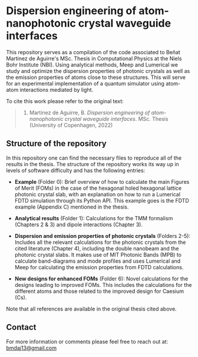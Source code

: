 # Dispersion engineering of atom-nanophotonic crystal waveguide interfaces

This repository serves as a compilation of the code associated to Beñat Martinez de Aguirre's MSc. Thesis in Computational Physics at the Niels Bohr Institute (NBI). Using analytical methods, Meep and Lumerical we study and optimize the dispersion properties of photonic crystals as well as the emission properties of atoms close to these structures. This will serve for an experimental implementation of a quantum simulator using atom-atom interactions mediated by light.

To cite this work please refer to the original text:
> 1. Martinez de Aguirre, B. *Dispersion engineering of atom-nanophotonic crystal waveguide interfaces*. MSc. Thesis (University of Copenhagen, 2022)

## Structure of the repository

In this repository one can find the necessary files to reproduce all of the results in the thesis. The structure of the repository works its way up in levels of software difficulty and has the following entries:

- **Example** (Folder 0): Brief overview of how to calculate the main Figures of Merit (FOMs) in the case of the hexagonal holed hexagonal lattice photonic crystal slab, with an explanation on how to run a Lumerical FDTD simulation through its Python API. This example goes is the FDTD example (Appendix C) mentioned in the thesis.

- **Analytical results** (Folder 1): Calculations for the TMM formalism (Chapters 2 & 3) and dipole interactions (Chapter 3).

- **Dispersion and emission properties of photonic crystals** (Folders 2-5): Includes all the relevant calculations for the photonic crystals from the cited literature (Chapter 4), including the double nanobeam and the photonic crystal slabs. It makes use of MIT Photonic Bands (MPB) to calculate band-diagrams and mode profiles and uses Lumerical and Meep for calculating the emission properties from FDTD calculations.

- **New designs for enhanced FOMs** (Folder 6): Novel calculations for the designs leading to improved FOMs. This includes the calculations for the different atoms and those related to the improved design for Caesium (Cs). 

Note that all references are available in the original thesis cited above.
## Contact

For more information or comments please feel free to reach out at: <bmdaj13@gmail.com>
